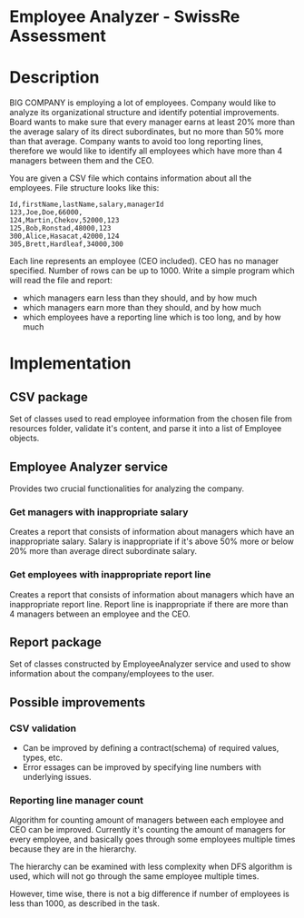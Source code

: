 # Employee Analyzer - SwissRe Assessment

# Description

BIG COMPANY is employing a lot of employees. Company would like to analyze its organizational
structure and identify potential improvements. Board wants to make sure that every manager earns
at least 20% more than the average salary of its direct subordinates, but no more than 50% more
than that average. Company wants to avoid too long reporting lines, therefore we would like to
identify all employees which have more than 4 managers between them and the CEO.

You are given a CSV file which contains information about all the employees. File structure looks like
this:

```csv
Id,firstName,lastName,salary,managerId
123,Joe,Doe,66000,
124,Martin,Chekov,52000,123
125,Bob,Ronstad,48000,123
300,Alice,Hasacat,42000,124
305,Brett,Hardleaf,34000,300
```

Each line represents an employee (CEO included). CEO has no manager specified. Number of rows
can be up to 1000.
Write a simple program which will read the file and report:
- which managers earn less than they should, and by how much
- which managers earn more than they should, and by how much
- which employees have a reporting line which is too long, and by how much

# Implementation

## CSV package
Set of classes used to read employee information from the chosen file from resources folder, validate it's content, and parse it into a list of Employee objects.

## Employee Analyzer service
Provides two crucial functionalities for analyzing the company.
### Get managers with inappropriate salary
Creates a report that consists of information about managers which have an inappropriate salary.
Salary is inappropriate if it's above 50% more or below 20% more than average direct subordinate salary.
### Get employees with inappropriate report line
Creates a report that consists of information about managers which have an inappropriate report line.
Report line is inappropriate if there are more than 4 managers between an employee and the CEO.

## Report package
Set of classes constructed by EmployeeAnalyzer service and used to show information about the company/employees to the user.

## Possible improvements
### CSV validation
- Can be improved by defining a contract(schema) of required values, types, etc.
- Error essages can be improved by specifying line numbers with underlying issues.

### Reporting line manager count
Algorithm for counting amount of managers between each employee and CEO can be improved. Currently it's counting the amount of managers for every employee, and basically goes through some employees multiple times because they are in the hierarchy.

The hierarchy can be examined with less complexity when DFS algorithm is used, which will not go through the same employee multiple times.

However, time wise, there is not a big difference if number of employees is less than 1000, as described in the task.
